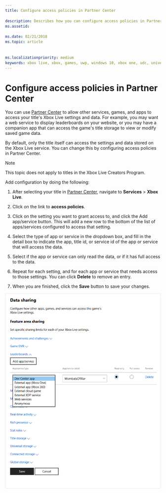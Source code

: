 ```yaml
---
title: Configure access policies in Partner Center

description: Describes how you can configure access policies in Partner Center to allow other apps, games, and services to access the Xbox Live settings.
ms.assetid:

ms.date: 02/21/2018
ms.topic: article


ms.localizationpriority: medium
keywords: xbox live, xbox, games, uwp, windows 10, xbox one, udc, universal developer center
---
```


# Configure access policies in Partner Center

You can use [Partner Center](https://partner.microsoft.com/dashboard) to allow other services, games, and apps to access your title's Xbox Live settings and data. For example, you may want a web service to display leaderboards on your website, or you may have a companion app that can access the game's title storage to view or modify saved game data.

By default, only the title itself can access the settings and data stored on the Xbox Live service. You can change this by configuring access policies in Partner Center.

> [!NOTE]
> This topic does not apply to titles in the Xbox Live Creators Program.

Add configuration by doing the following:

1. After selecting your title in [Partner Center](https://partner.microsoft.com/dashboard), navigate to **Services** > **Xbox Live**.

2. Click on the link to **access policies**.

3. Click on the setting you want to grant access to, and click the Add app/service button. This will add a new row to the bottom of the list of apps/services configured to access that setting.

4. Select the type of app or service in the dropdown box, and fill in the detail box to indicate the app, title id, or service id of the app or service that will access the data.

5. Select if the app or service can only read the data, or if it has full access to the data.

6. Repeat for each setting, and for each app or service that needs access to those settings. You can click **Delete** to remove an entry.

7. When you are finished, click the **Save** button to save your changes.

![Access Policies add app or service screen](../../images/dev-center/data-sharing-2.png)
